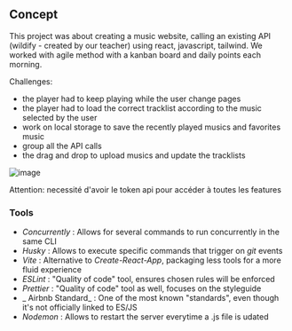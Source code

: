 ## Concept
This project was about creating a music website, calling an existing API (wildify - created by our teacher) using react, javascript, tailwind.
We worked with agile method with a kanban board and daily points each morning.

Challenges:
  
  - the player had to keep playing while the user change pages
  - the player had to load the correct tracklist according to the music selected by the user
  - work on local storage to save the recently played musics and favorites music
  - group all the API calls
  - the drag and drop to upload musics and update the tracklists
  
  ![image](https://user-images.githubusercontent.com/105073078/206470285-5429c7bc-4f9c-4c38-814c-aede3c69fe08.png)


Attention: necessité d'avoir le token api pour accéder à toutes les features

### Tools

- _Concurrently_ : Allows for several commands to run concurrently in the same CLI
- _Husky_ : Allows to execute specific commands that trigger on _git_ events
- _Vite_ : Alternative to _Create-React-App_, packaging less tools for a more fluid experience
- _ESLint_ : "Quality of code" tool, ensures chosen rules will be enforced
- _Prettier_ : "Quality of code" tool as well, focuses on the styleguide
- _ Airbnb Standard_ : One of the most known "standards", even though it's not officially linked to ES/JS
- _Nodemon_ : Allows to restart the server everytime a .js file is udated
